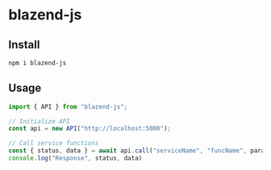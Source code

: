 # blazend-js

## Install

```bash
npm i blazend-js
```

## Usage

```js
import { API } from "blazend-js";

// Initialize API
const api = new API("http://localhost:5000");

// Call service functions
const { status, data } = await api.call("serviceName", "funcName", paramsObj)
console.log("Response", status, data)
```